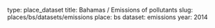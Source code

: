 type: place_dataset
title: Bahamas / Emissions of pollutants
slug: places/bs/datasets/emissions
place: bs
dataset: emissions
year: 2014
